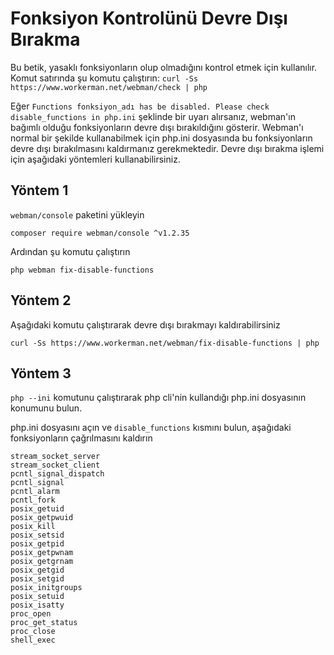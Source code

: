 # Fonksiyon Kontrolünü Devre Dışı Bırakma

Bu betik, yasaklı fonksiyonların olup olmadığını kontrol etmek için kullanılır. Komut satırında şu komutu çalıştırın: ```curl -Ss https://www.workerman.net/webman/check | php```

Eğer ```Functions fonksiyon_adı has be disabled. Please check disable_functions in php.ini``` şeklinde bir uyarı alırsanız, webman'ın bağımlı olduğu fonksiyonların devre dışı bırakıldığını gösterir. Webman'ı normal bir şekilde kullanabilmek için php.ini dosyasında bu fonksiyonların devre dışı bırakılmasını kaldırmanız gerekmektedir. Devre dışı bırakma işlemi için aşağıdaki yöntemleri kullanabilirsiniz.

## Yöntem 1
`webman/console` paketini yükleyin
```
composer require webman/console ^v1.2.35
```

Ardından şu komutu çalıştırın
```
php webman fix-disable-functions
```

## Yöntem 2
Aşağıdaki komutu çalıştırarak devre dışı bırakmayı kaldırabilirsiniz
```
curl -Ss https://www.workerman.net/webman/fix-disable-functions | php
```

## Yöntem 3
`php --ini` komutunu çalıştırarak php cli'nin kullandığı php.ini dosyasının konumunu bulun.

php.ini dosyasını açın ve `disable_functions` kısmını bulun, aşağıdaki fonksiyonların çağrılmasını kaldırın
```
stream_socket_server
stream_socket_client
pcntl_signal_dispatch
pcntl_signal
pcntl_alarm
pcntl_fork
posix_getuid
posix_getpwuid
posix_kill
posix_setsid
posix_getpid
posix_getpwnam
posix_getgrnam
posix_getgid
posix_setgid
posix_initgroups
posix_setuid
posix_isatty
proc_open
proc_get_status
proc_close
shell_exec
```
